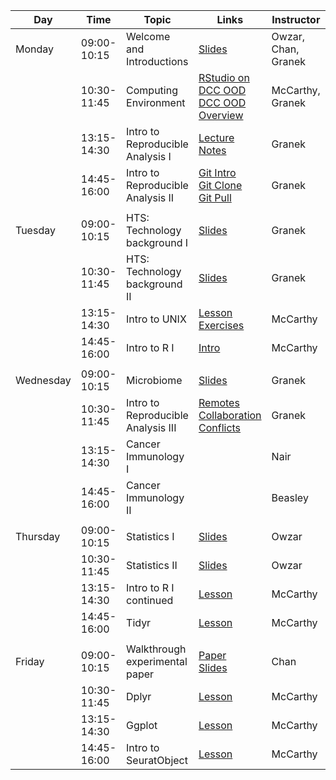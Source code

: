 | Day       |        Time | Topic                              | Links                                                                                                                                                                        | Instructor          |
|-----------|-------------|------------------------------------|------------------------------------------------------------------------------------------------------------------------------------------------------------------------------|---------------------|
| Monday    | 09:00-10:15 | Welcome and Introductions          | [Slides](welcome-MIC-2022.pdf)                                                                                                                                               | Owzar, Chan, Granek |
|           | 10:30-11:45 | Computing Environment              | [RStudio on DCC OOD](computing/dcc_ood/dcc_ood_rstudio.md) <br> [DCC OOD Overview](computing/dcc_ood/dcc_ood_overview.md)                                                    | McCarthy, Granek    |
|           | 13:15-14:30 | Intro to Reproducible Analysis I   | [Lecture Notes](computing/reproducible/reproducible_research_lecture.md)                                                                                                     | Granek              |
|           | 14:45-16:00 | Intro to Reproducible Analysis II  | [Git Intro](computing/reproducible/git_overview.md) <br> [Git Clone](computing/reproducible/git_cloning.md) <br> [Git Pull](computing/reproducible/git_pull.md)              | Granek              |
|           |             |                                    |                                                                                                                                                                              |                     |
| Tuesday   | 09:00-10:15 | HTS: Technology background I       | [Slides](biology/hts_background_day2_s1_s2.pdf)                                                                                                                              | Granek              |
|           | 10:30-11:45 | HTS: Technology background II      | [Slides](biology/hts_background_day2_s1_s2.pdf)                                                                                                                              | Granek              |
|           | 13:15-14:30 | Intro to UNIX                      | [Lesson](computing/unix/unix_lesson.Rmd) <br> [Exercises](computing/unix/unix_exercises.Rmd)                                                                                 | McCarthy            |
|           | 14:45-16:00 | Intro to R I                       | [Intro](computing/R/01_introduction_to_R.Rmd)                                                                                                                                | McCarthy            |
|           |             |                                    |                                                                                                                                                                              |                     |
| Wednesday | 09:00-10:15 | Microbiome                         | [Slides](biology/microbiome_overview.pdf)                                                                                                                                    | Granek              |
|           | 10:30-11:45 | Intro to Reproducible Analysis III | [Remotes](computing/reproducible/git_remotes.md) <br> [Collaboration](computing/reproducible/git_collaboration.md) <br> [Conflicts](computing/reproducible/git_conflicts.md) | Granek              |
|           | 13:15-14:30 | Cancer Immunology I                |                                                                                                                                                                              | Nair                |
|           | 14:45-16:00 | Cancer Immunology II               |                                                                                                                                                                              | Beasley             |
|           |             |                                    |                                                                                                                                                                              |                     |
| Thursday  | 09:00-10:15 | Statistics I                       | [Slides](statistics/statistics-mic-2022.pdf)                                                                                                                                 | Owzar               |
|           | 10:30-11:45 | Statistics II                      | [Slides](statistics/statistics-mic-2022.pdf)                                                                                                                                 | Owzar               |
|           | 13:15-14:30 | Intro to R I continued                      |[Lesson](computing/R/01_introduction_to_R.Rmd)                                                                                                                                                                              | McCarthy            |
|           | 14:45-16:00 | Tidyr                     |[Lesson](computing/R/02_tidyr.Rmd)                                                                                                                                                                              | McCarthy            |
|           |             |                                    |                                                                                                                                                                              |                     |
| Friday    | 09:00-10:15 | Walkthrough experimental paper     | [Paper](https://pubmed.ncbi.nlm.nih.gov/33979626/) <br> [Slides](biology/expt_paper_review.pdf)                                                                              | Chan                |
|           | 10:30-11:45 | Dplyr        | [Lesson](computing/R/03_dplyr.Rmd)                                                                                                                                                                             | McCarthy            |
|           | 13:15-14:30 | Ggplot       |[Lesson](computing/R/05_ggplot.Rmd)                                                                                                                                                                              | McCarthy            |
|           | 14:45-16:00 | Intro to SeuratObject              |[Lesson](computing/seurat_object/seurat_object_structure.Rmd)                                                                                                                                                                              | McCarthy            |
